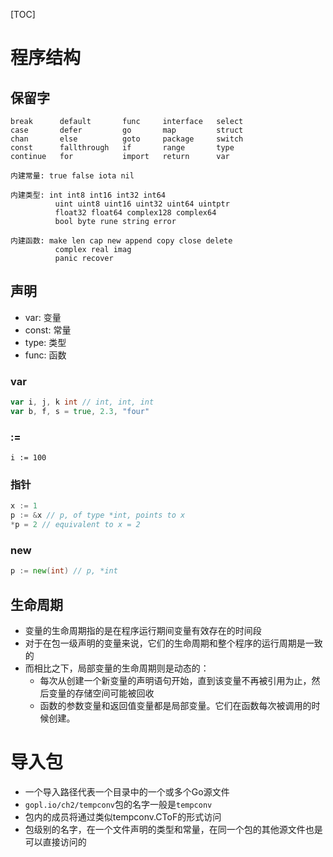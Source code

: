 [TOC]
# 程序结构

## 保留字
```shell
break      default       func     interface   select
case       defer         go       map         struct
chan       else          goto     package     switch
const      fallthrough   if       range       type
continue   for           import   return      var

内建常量: true false iota nil

内建类型: int int8 int16 int32 int64
          uint uint8 uint16 uint32 uint64 uintptr
          float32 float64 complex128 complex64
          bool byte rune string error

内建函数: make len cap new append copy close delete
          complex real imag
          panic recover
```

## 声明
- var: 变量
- const: 常量
- type: 类型
- func: 函数

### var
```go
var i, j, k int // int, int, int
var b, f, s = true, 2.3, "four"
```

### := 
`i := 100`

### 指针
```go
x := 1
p := &x // p, of type *int, points to x
*p = 2 // equivalent to x = 2
```

### new
```go
p := new(int) // p, *int
```

## 生命周期
- 变量的生命周期指的是在程序运行期间变量有效存在的时间段
- 对于在包一级声明的变量来说，它们的生命周期和整个程序的运行周期是一致的
- 而相比之下，局部变量的生命周期则是动态的：
    - 每次从创建一个新变量的声明语句开始，直到该变量不再被引用为止，然后变量的存储空间可能被回收
    - 函数的参数变量和返回值变量都是局部变量。它们在函数每次被调用的时候创建。

# 导入包
- 一个导入路径代表一个目录中的一个或多个Go源文件
- `gopl.io/ch2/tempconv`包的名字一般是`tempconv`
- 包内的成员将通过类似tempconv.CToF的形式访问
- 包级别的名字，在一个文件声明的类型和常量，在同一个包的其他源文件也是可以直接访问的
